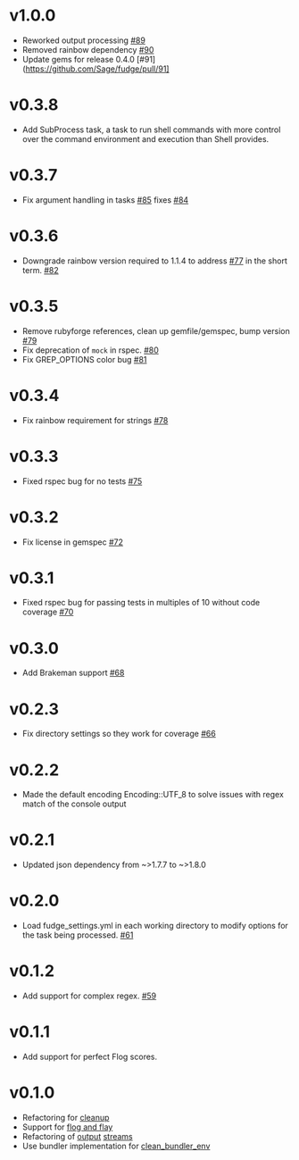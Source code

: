 # v1.0.0
* Reworked output processing [#89](https://github.com/Sage/fudge/pull/89)
* Removed rainbow dependency [#90](https://github.com/Sage/fudge/pull/90)
* Update gems for release 0.4.0 [#91](https://github.com/Sage/fudge/pull/91]

# v0.3.8
* Add SubProcess task, a task to run shell commands with more control over the command environment and execution than Shell provides.

# v0.3.7
* Fix argument handling in tasks [#85](https://github.com/Sage/fudge/pull/85) fixes [#84](https://github.com/Sage/fudge/issues/84)

# v0.3.6
* Downgrade rainbow version required to 1.1.4 to address [#77](https://github.com/Sage/fudge/pull/77) in the short term. [#82](https://github.com/Sage/fudge/pull/82)

# v0.3.5
* Remove rubyforge references, clean up gemfile/gemspec, bump version [#79](https://github.com/Sage/fudge/pull/79)
* Fix deprecation of `mock` in rspec. [#80](https://github.com/Sage/fudge/pull/80)
* Fix GREP_OPTIONS color bug [#81](https://github.com/Sage/fudge/pull/81)

# v0.3.4
* Fix rainbow requirement for strings [#78](https://github.com/Sage/fudge/pull/78)

# v0.3.3
* Fixed rspec bug for no tests [#75](https://github.com/Sage/fudge/issues/75)

# v0.3.2
* Fix license in gemspec [#72](https://github.com/Sage/fudge/issues/72)

# v0.3.1
* Fixed rspec bug for passing tests in multiples of 10 without code coverage [#70](https://github.com/Sage/fudge/issues/70)

# v0.3.0
* Add Brakeman support [#68](https://github.com/Sage/fudge/pull/68)

# v0.2.3
* Fix directory settings so they work for coverage [#66](https://github.com/Sage/fudge/pull/66)

# v0.2.2
* Made the default encoding Encoding::UTF_8 to solve issues with regex match of the console output

# v0.2.1
* Updated json dependency from ~>1.7.7 to ~>1.8.0

# v0.2.0
* Load fudge_settings.yml in each working directory to modify options for the task being processed. [#61](https://github.com/Sage/fudge/issues/61)

# v0.1.2
* Add support for complex regex. [#59](https://github.com/Sage/fudge/issues/59)

# v0.1.1
* Add support for perfect Flog scores.

# v0.1.0
* Refactoring for [cleanup](https://github.com/Sage/fudge/pull/53)
* Support for [flog and flay](https://github.com/Sage/fudge/pull/51)
* Refactoring of [output](https://github.com/Sage/fudge/pull/55) [streams](https://github.com/Sage/fudge/pull/50)
* Use bundler implementation for [clean_bundler_env](https://github.com/Sage/fudge/pull/44)
